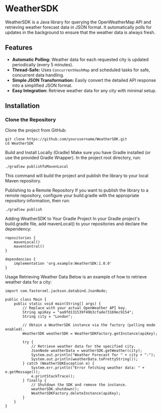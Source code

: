 # WeatherSDK

WeatherSDK is a Java library for querying the OpenWeatherMap API and retrieving weather forecast data in JSON format. It automatically polls for updates in the background to ensure that the weather data is always fresh.

## Features

- **Automatic Polling:** Weather data for each requested city is updated periodically (every 5 minutes).
- **Thread-Safe:** Uses `ConcurrentHashMap` and scheduled tasks for safe, concurrent data handling.
- **Simple JSON Transformation:** Easily convert the detailed API response into a simplified JSON format.
- **Easy Integration:** Retrieve weather data for any city with minimal setup.

## Installation

### Clone the Repository

Clone the project from GitHub:
```
git clone https://github.com/yourusername/WeatherSDK.git
cd WeatherSDK
```

Build and Install Locally (Gradle)
Make sure you have Gradle installed (or use the provided Gradle Wrapper). In the project root directory, run:
```
./gradlew publishToMavenLocal
```
This command will build the project and publish the library to your local Maven repository.

Publishing to a Remote Repository
If you want to publish the library to a remote repository, configure your build.gradle with the appropriate repository information, then run:
```
./gradlew publish
```

Adding WeatherSDK to Your Gradle Project
In your Gradle project's build.gradle file, add mavenLocal() to your repositories and declare the dependency:
```
repositories {
    mavenLocal()
    mavenCentral()
}

dependencies {
    implementation 'org.example:WeatherSDK:1.0.0'
}
```

Usage
Retrieving Weather Data
Below is an example of how to retrieve weather data for a city:

```
import com.fasterxml.jackson.databind.JsonNode;

public class Main {
    public static void main(String[] args) {
        // Replace with your actual OpenWeather API key.
        String apiKey = "aa9fd131539f49b3cfade73169ec9154";
        String city = "London";

        // Obtain a WeatherSDK instance via the factory (polling mode enabled).
        WeatherSDK weatherSDK = WeatherSDKFactory.getInstance(apiKey);

        try {
            // Retrieve weather data for the specified city.
            JsonNode weatherData = weatherSDK.getWeather(city);
            System.out.println("Weather Forecast for " + city + ":");
            System.out.println(weatherData.toPrettyString());
        } catch (WeatherSDKException e) {
            System.err.println("Error fetching weather data: " + e.getMessage());
            e.printStackTrace();
        } finally {
            // Shutdown the SDK and remove the instance.
            weatherSDK.shutdown();
            WeatherSDKFactory.deleteInstance(apiKey);
        }
    }
}
```